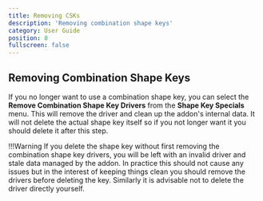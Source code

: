 ```yaml
---
title: Removing CSKs
description: 'Removing combination shape keys'
category: User Guide
position: 8
fullscreen: false
---
```

## Removing Combination Shape Keys

If you no longer want to use a combination shape key, you can select the
**Remove Combination Shape Key Drivers** from the **Shape Key Specials** menu. This will remove
the driver and clean up the addon's internal data. It will not delete the actual shape key itself
so if you not longer want it you should delete it after this step.

!!!Warning
If you delete the shape key without first removing the combination shape key drivers, you will be
left with an invalid driver and stale data managed by the addon. In practice this should not cause
any issues but in the interest of keeping things clean you should remove the drivers before deleting
the key. Similarly it is advisable not to delete the driver directly yourself.
